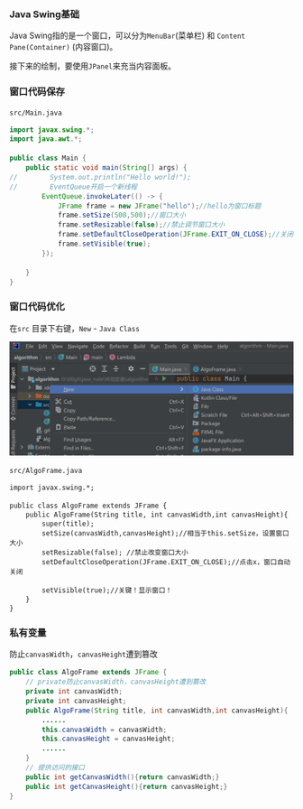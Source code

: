 ### Java Swing基础

Java Swing指的是一个窗口，可以分为`MenuBar`(菜单栏) 和 `Content Pane(Container)` (内容窗口)。

接下来的绘制，要使用`JPanel`来充当内容面板。



### 窗口代码保存

`src/Main.java`

```java
import javax.swing.*;
import java.awt.*;

public class Main {
    public static void main(String[] args) {
//        System.out.println("Hello world!");
//        EventQueue开启一个新线程
        EventQueue.invokeLater(() -> {
            JFrame frame = new JFrame("hello");//hello为窗口标题
            frame.setSize(500,500);//窗口大小
            frame.setResizable(false);//禁止调节窗口大小
            frame.setDefaultCloseOperation(JFrame.EXIT_ON_CLOSE);//关闭窗口的时候结束运行程序
            frame.setVisible(true);
        });

    }
}
```



### 窗口代码优化

在`src` 目录下右键，`New` - `Java Class`

![new_java_class](..\image\new_java_class.png)



`src/AlgoFrame.java`

```
import javax.swing.*;

public class AlgoFrame extends JFrame {
    public AlgoFrame(String title, int canvasWidth,int canvasHeight){
        super(title);
        setSize(canvasWidth,canvasHeight);//相当于this.setSize，设置窗口大小
        setResizable(false); //禁止改变窗口大小
        setDefaultCloseOperation(JFrame.EXIT_ON_CLOSE);//点击x，窗口自动关闭

        setVisible(true);//关键！显示窗口！
    }
}

```



### 私有变量

防止`canvasWidth`，`canvasHeight`遭到篡改

```java
public class AlgoFrame extends JFrame {
    // private防止canvasWidth，canvasHeight遭到篡改
    private int canvasWidth;
    private int canvasHeight;
    public AlgoFrame(String title, int canvasWidth,int canvasHeight){
        ......
    	this.canvasWidth = canvasWidth;
        this.canvasHeight = canvasHeight;
        ......
    }
    // 提供访问的接口
    public int getCanvasWidth(){return canvasWidth;}
    public int getCanvasHeight(){return canvasHeight;}
}
```

